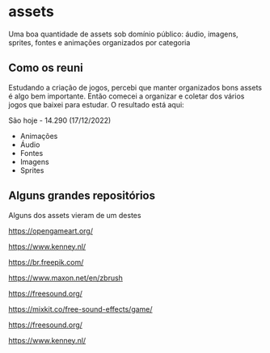 # assets

Uma boa quantidade de assets sob domínio público: áudio, imagens, sprites, fontes e animações organizados por categoria

## Como os reuni

Estudando a criação de jogos, percebi que manter organizados bons assets é algo bem importante. Então comecei a organizar e coletar dos vários jogos que baixei para estudar. O resultado está aqui:

São hoje - 14.290 (17/12/2022)

- Animações
- Áudio
- Fontes
- Imagens
- Sprites

## Alguns grandes repositórios

Alguns dos assets vieram de um destes

https://opengameart.org/

https://www.kenney.nl/

https://br.freepik.com/

https://www.maxon.net/en/zbrush

https://freesound.org/

https://mixkit.co/free-sound-effects/game/

https://freesound.org/

https://www.kenney.nl/
